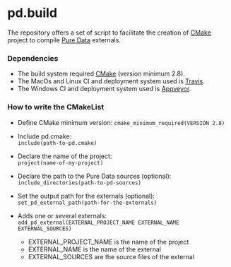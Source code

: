 # pd.build

The repository offers a set of script to facilitate the creation of [CMake](https://cmake.org/) project to compile [Pure Data](https://puredata.info/) externals.

### Dependencies
* The build system required [CMake](https://cmake.org/) (version minimum 2.8).
* The MacOs and Linux CI and deployment system used is [Travis](https://travis-ci.org/).  
* The Windows CI and deployment system used is [Appveyor](https://ci.appveyor.com/).  

### How to write the CMakeList

* Define CMake minimum version:
`cmake_minimum_required(VERSION 2.8)`

* Include pd.cmake:    
`include(path-to-pd.cmake)`

* Declare the name of the project:   
`project(name-of-my-project)`

* Declare the path to the Pure Data sources (optional):  
`include_directories(path-to-pd-sources)`

* Set the output path for the externals (optional):  
`set_pd_external_path(path-for-the-externals)`

* Adds one or several externals:   
`add_pd_external(EXTERNAL_PROJECT_NAME EXTERNAL_NAME EXTERNAL_SOURCES)`  
  * EXTERNAL_PROJECT_NAME is the name of the project
  * EXTERNAL_NAME is the name of the external
  * EXTERNAL_SOURCES are the source files of the external
